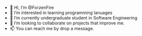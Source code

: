 - 👋 Hi, I’m @ForzenFire
- 👀 I’m interested in learning programming lanuages
- 🌱 I’m currently undergraduate student in Software Engineering
- 💞️ I’m looking to collaborate on projects that improve me.
- 📫 You can reach me by drop a message.

<!---
ForzenFire/ForzenFire is a ✨ special ✨ repository because its `README.md` (this file) appears on your GitHub profile.
You can click the Preview link to take a look at your changes.
--->
